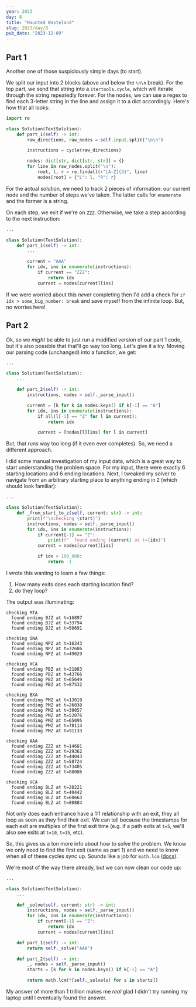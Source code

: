 ```yaml
---
year: 2023
day: 8
title: "Haunted Wasteland"
slug: 2023/day/8
pub_date: "2023-12-09"
---
```


## Part 1

Another one of those suspiciously simple days (to start).

We split our input into 2 blocks (above and below the `\n\n` break). For the top part, we send that string into a `itertools.cycle`, which will iterate through the string repeatedly forever. For the nodes, we can use a regex to find each 3-letter string in the line and assign it to a dict accordingly. Here's how that all looks:

```py
import re

class Solution(TextSolution):
    def part_1(self) -> int:
        raw_directions, raw_nodes = self.input.split("\n\n")

        instructions = cycle(raw_directions)

        nodes: dict[str, dict[str, str]] = {}
        for line in raw_nodes.split("\n"):
            root, l, r = re.findall(r"[A-Z]{3}", line)
            nodes[root] = {"L": l, "R": r}
```

For the actual solution, we need to track 2 pieces of information: our current node and the number of steps we've taken. The latter calls for `enumerate` and the former is a string.

On each step, we exit if we're on `ZZZ`. Otherwise, we take a step according to the next instruction:

```py
...

class Solution(TextSolution):
    def part_1(self) -> int:
        ...

        current = "AAA"
        for idx, ins in enumerate(instructions):
            if current == "ZZZ":
                return idx
            current = nodes[current][ins]
```

If we were worried about this _never_ completing then I'd add a check for `if idx > some_big_number: break` and save myself from the infinite loop. But, no worries here!

## Part 2

Ok, so we _might_ be able to just run a modified version of our part 1 code, but it's also possible that that'll go way too long. Let's give it a try. Moving our parsing code (unchanged) into a function, we get:

```py ins={7, 9, 11, 14}
...

class Solution(TextSolution):
    ...

    def part_2(self) -> int:
        instructions, nodes = self._parse_input()

        current = [k for k in nodes.keys() if k[-1] == "A"]
        for idx, ins in enumerate(instructions):
            if all(l[-1] == "Z" for l in current):
                return idx

            current = [nodes[l][ins] for l in current]
```

But, that runs way too long (if it even ever completes). So, we need a different approach.

I did some manual investigation of my input data, which is a great way to start understanding the problem space. For my input, there were exactly 6 starting locations and 6 ending locations. Next, I tweaked my solver to navigate from an arbitrary starting place to anything ending in `Z` (which should look familiar):

```py ins="_from_start_to_z" ins=", start: str" ins={5-6,9,12-13}
...

class Solution(TextSolution):
    def _from_start_to_z(self, current: str) -> int:
        print(f"\nchecking {start}")
        instructions, nodes = self._parse_input()
        for idx, ins in enumerate(instructions):
            if current[-1] == "Z":
                print(f"  found ending {current} at t={idx}")
            current = nodes[current][ins]

            if idx > 100_000:
                return -1
```

I wrote this wanting to learn a few things:

1. How many exits does each starting location find?
2. do they loop?

The output was illuminating:

```
checking MTA
  found ending BJZ at t=16897
  found ending BJZ at t=33794
  found ending BJZ at t=50691

checking QNA
  found ending NPZ at t=16343
  found ending NPZ at t=32686
  found ending NPZ at t=49029

checking XCA
  found ending PBZ at t=21883
  found ending PBZ at t=43766
  found ending PBZ at t=65649
  found ending PBZ at t=87532

checking BXA
  found ending PMZ at t=13019
  found ending PMZ at t=26038
  found ending PMZ at t=39057
  found ending PMZ at t=52076
  found ending PMZ at t=65095
  found ending PMZ at t=78114
  found ending PMZ at t=91133

checking AAA
  found ending ZZZ at t=14681
  found ending ZZZ at t=29362
  found ending ZZZ at t=44043
  found ending ZZZ at t=58724
  found ending ZZZ at t=73405
  found ending ZZZ at t=88086

checking VCA
  found ending BLZ at t=20221
  found ending BLZ at t=40442
  found ending BLZ at t=60663
  found ending BLZ at t=80884
```

Not only does each entrance have a 1:1 relationship with an exit, they all loop as soon as they find their exit. We can tell because the timestamps for each exit are multiples of the first exit time (e.g. if a path exits at `t=5`, we'll also see exits at `t=10`, `t=15`, etc).

So, this gives us a ton more info about how to solve the problem. We know we only need to find the first exit (same as part 1) and we need to know when all of these cycles sync up. Sounds like a job for `math.lcm` ([docs](https://docs.python.org/3/library/math.html#math.lcm)).

We're most of the way there already, but we can now clean our code up:

```py ins=" _solve" ins={14,16-20}
...

class Solution(TextSolution):
    ...

    def _solve(self, current: str) -> int:
        instructions, nodes = self._parse_input()
        for idx, ins in enumerate(instructions):
            if current[-1] == "Z":
                return idx
            current = nodes[current][ins]

    def part_1(self) -> int:
        return self._solve("AAA")

    def part_2(self) -> int:
        _, nodes = self._parse_input()
        starts = [k for k in nodes.keys() if k[-1] == "A"]

        return math.lcm(*[self._solve(s) for s in starts])
```

My answer of more than 1 trillion makes me _real_ glad I didn't try running my laptop until I eventually found the answer.
